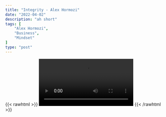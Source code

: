 ```yaml
---
title: "Integrity - Alex Hormozi"
date: "2022-04-02"
description: "ah short"
tags: [
    "Alex Hormozi",
    "Business",
    "Mindset"
]
type: "post"
---
```

{{< rawhtml >}}
    <video width="auto" height="auto" controls>
        <source src="https://clips.dev00ps.com/Alex%20Hormozi/Would%20You%20Give%20The%2050%2C000%20Back%3F.mp4" type="video/mp4"> 
    </video>
{{< /rawhtml >}}